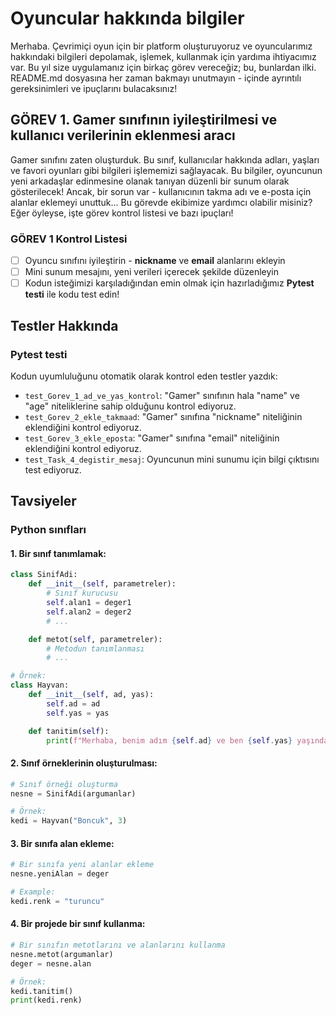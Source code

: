 # Oyuncular hakkında bilgiler

Merhaba. Çevrimiçi oyun için bir platform oluşturuyoruz ve oyuncularımız hakkındaki bilgileri depolamak, işlemek, kullanmak için yardıma ihtiyacımız var. Bu yıl size uygulamanız için birkaç görev vereceğiz; bu, bunlardan ilki. README.md dosyasına her zaman bakmayı unutmayın - içinde ayrıntılı gereksinimleri ve ipuçlarını bulacaksınız!

## GÖREV 1. Gamer sınıfının iyileştirilmesi ve kullanıcı verilerinin eklenmesi aracı
Gamer sınıfını zaten oluşturduk. Bu sınıf, kullanıcılar hakkında adları, yaşları ve favori oyunları gibi bilgileri işlememizi sağlayacak. Bu bilgiler, oyuncunun yeni arkadaşlar edinmesine olanak tanıyan düzenli bir sunum olarak gösterilecek! Ancak, bir sorun var - kullanıcının takma adı ve e-posta için alanlar eklemeyi unuttuk... Bu görevde ekibimize yardımcı olabilir misiniz? Eğer öyleyse, işte görev kontrol listesi ve bazı ipuçları!


### GÖREV 1 Kontrol Listesi
 - [ ] Oyuncu sınıfını iyileştirin -  **nickname** ve **email** alanlarını ekleyin
 - [ ] Mini sunum mesajını, yeni verileri içerecek şekilde düzenleyin
 - [ ] Kodun isteğimizi karşıladığından emin olmak için hazırladığımız **Pytest testi** ile kodu test edin!

## Testler Hakkında

### Pytest testi
Kodun uyumluluğunu otomatik olarak kontrol eden testler yazdık:
-   `test_Gorev_1_ad_ve_yas_kontrol`: "Gamer" sınıfının hala "name" ve "age" niteliklerine sahip olduğunu kontrol ediyoruz.
-   `test_Gorev_2_ekle_takmaad`: "Gamer" sınıfına "nickname" niteliğinin eklendiğini kontrol ediyoruz.
-   `test_Gorev_3_ekle_eposta`: "Gamer" sınıfına "email" niteliğinin eklendiğini kontrol ediyoruz.
-   `test_Task_4_degistir_mesaj`: Oyuncunun mini sunumu için bilgi çıktısını test ediyoruz.

## Tavsiyeler

### Python sınıfları

#### 1. Bir sınıf tanımlamak:
```python
class SinifAdi:
    def __init__(self, parametreler):
        # Sınıf kurucusu
        self.alan1 = deger1
        self.alan2 = deger2
        # ...

    def metot(self, parametreler):
        # Metodun tanımlanması
        # ...

# Örnek:
class Hayvan:
    def __init__(self, ad, yas):
        self.ad = ad
        self.yas = yas

    def tanitim(self):
        print(f"Merhaba, benim adım {self.ad} ve ben {self.yas} yaşındayım.")
```
#### 2. Sınıf örneklerinin oluşturulması:
```python
# Sınıf örneği oluşturma
nesne = SinifAdi(argumanlar)

# Örnek:
kedi = Hayvan("Boncuk", 3)
```
#### 3. Bir sınıfa alan ekleme:
```python
# Bir sınıfa yeni alanlar ekleme
nesne.yeniAlan = deger

# Example:
kedi.renk = "turuncu"
```
#### 4. Bir projede bir sınıf kullanma:
```python
# Bir sınıfın metotlarını ve alanlarını kullanma
nesne.metot(argumanlar) 
deger = nesne.alan

# Örnek:
kedi.tanitim()
print(kedi.renk)
```
